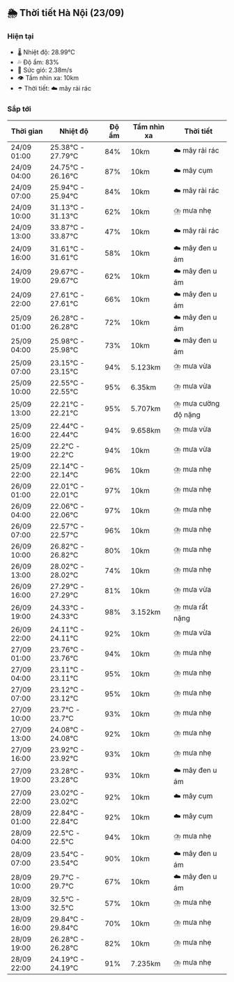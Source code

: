 ## 🌦️ Thời tiết Hà Nội (23/09)

### Hiện tại

- 🌡️ Nhiệt độ: 28.99℃
- 💦 Độ ẩm: 83%
- 💨 Sức gió: 2.38m/s
- 👁️ Tầm nhìn xa: 10km
- ☂️ Thời tiết: ☁️ mây rải rác

### Sắp tới

| Thời gian | Nhiệt độ | Độ ẩm | Tầm nhìn xa | Thời tiết |
| --- | --- | --- | --- | --- |
| 24/09 01:00 | 25.38℃ - 27.79℃ | 84% | 10km | ☁️ mây rải rác |
| 24/09 04:00 | 24.75℃ - 26.16℃ | 87% | 10km | ☁️ mây cụm |
| 24/09 07:00 | 25.94℃ - 25.94℃ | 84% | 10km | ☁️ mây rải rác |
| 24/09 10:00 | 31.13℃ - 31.13℃ | 62% | 10km | ⛈️ mưa nhẹ |
| 24/09 13:00 | 33.87℃ - 33.87℃ | 47% | 10km | ☁️ mây rải rác |
| 24/09 16:00 | 31.61℃ - 31.61℃ | 58% | 10km | ☁️ mây đen u ám |
| 24/09 19:00 | 29.67℃ - 29.67℃ | 62% | 10km | ☁️ mây đen u ám |
| 24/09 22:00 | 27.61℃ - 27.61℃ | 66% | 10km | ☁️ mây đen u ám |
| 25/09 01:00 | 26.28℃ - 26.28℃ | 72% | 10km | ☁️ mây đen u ám |
| 25/09 04:00 | 25.98℃ - 25.98℃ | 73% | 10km | ☁️ mây đen u ám |
| 25/09 07:00 | 23.15℃ - 23.15℃ | 94% | 5.123km | ⛈️ mưa vừa |
| 25/09 10:00 | 22.55℃ - 22.55℃ | 95% | 6.35km | ⛈️ mưa vừa |
| 25/09 13:00 | 22.21℃ - 22.21℃ | 95% | 5.707km | ⛈️ mưa cường độ nặng |
| 25/09 16:00 | 22.44℃ - 22.44℃ | 94% | 9.658km | ⛈️ mưa vừa |
| 25/09 19:00 | 22.2℃ - 22.2℃ | 94% | 10km | ⛈️ mưa vừa |
| 25/09 22:00 | 22.14℃ - 22.14℃ | 96% | 10km | ⛈️ mưa nhẹ |
| 26/09 01:00 | 22.01℃ - 22.01℃ | 97% | 10km | ⛈️ mưa nhẹ |
| 26/09 04:00 | 22.06℃ - 22.06℃ | 97% | 10km | ⛈️ mưa nhẹ |
| 26/09 07:00 | 22.57℃ - 22.57℃ | 96% | 10km | ⛈️ mưa nhẹ |
| 26/09 10:00 | 26.82℃ - 26.82℃ | 80% | 10km | ⛈️ mưa nhẹ |
| 26/09 13:00 | 28.02℃ - 28.02℃ | 74% | 10km | ⛈️ mưa nhẹ |
| 26/09 16:00 | 27.29℃ - 27.29℃ | 81% | 10km | ⛈️ mưa vừa |
| 26/09 19:00 | 24.33℃ - 24.33℃ | 98% | 3.152km | ⛈️ mưa rất nặng |
| 26/09 22:00 | 24.11℃ - 24.11℃ | 92% | 10km | ⛈️ mưa vừa |
| 27/09 01:00 | 23.76℃ - 23.76℃ | 94% | 10km | ⛈️ mưa nhẹ |
| 27/09 04:00 | 23.11℃ - 23.11℃ | 95% | 10km | ⛈️ mưa nhẹ |
| 27/09 07:00 | 23.12℃ - 23.12℃ | 95% | 10km | ⛈️ mưa nhẹ |
| 27/09 10:00 | 23.7℃ - 23.7℃ | 93% | 10km | ⛈️ mưa nhẹ |
| 27/09 13:00 | 24.08℃ - 24.08℃ | 92% | 10km | ⛈️ mưa nhẹ |
| 27/09 16:00 | 23.92℃ - 23.92℃ | 93% | 10km | ⛈️ mưa nhẹ |
| 27/09 19:00 | 23.28℃ - 23.28℃ | 93% | 10km | ☁️ mây đen u ám |
| 27/09 22:00 | 23.02℃ - 23.02℃ | 92% | 10km | ☁️ mây cụm |
| 28/09 01:00 | 22.84℃ - 22.84℃ | 92% | 10km | ☁️ mây cụm |
| 28/09 04:00 | 22.5℃ - 22.5℃ | 94% | 10km | ⛈️ mưa nhẹ |
| 28/09 07:00 | 23.54℃ - 23.54℃ | 90% | 10km | ☁️ mây đen u ám |
| 28/09 10:00 | 29.7℃ - 29.7℃ | 67% | 10km | ☁️ mây đen u ám |
| 28/09 13:00 | 32.5℃ - 32.5℃ | 57% | 10km | ⛈️ mưa nhẹ |
| 28/09 16:00 | 29.84℃ - 29.84℃ | 70% | 10km | ⛈️ mưa nhẹ |
| 28/09 19:00 | 26.28℃ - 26.28℃ | 82% | 10km | ⛈️ mưa nhẹ |
| 28/09 22:00 | 24.19℃ - 24.19℃ | 91% | 7.235km | ⛈️ mưa nhẹ |
